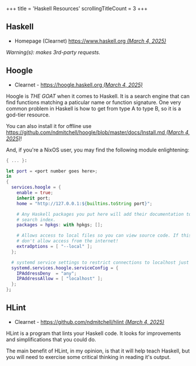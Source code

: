 +++
title               = 'Haskell Resources'
scrollingTitleCount = 3
+++

## Haskell

- Homepage (Clearnet) [https://www.haskell.org *(March 4, 2025)*](https://www.haskell.org/)

*Warning(s): makes 3rd-party requests.*

## Hoogle

- Clearnet - [https://hoogle.haskell.org *(March 4, 2025)*](https://hoogle.haskell.org/)

Hoogle is *THE GOAT* when it comes to Haskell. It is a search engine that can
find functions matching a paticular name or function signature. One very common
problem in Haskell is how to get from type A to type B, so it is a god-tier
resource.

You can also install it for offline use
[https://github.com/ndmitchell/hoogle/blob/master/docs/Install.md *(March 4, 2025)*](https://github.com/ndmitchell/hoogle/blob/master/docs/Install.md)!

And, if you're a NixOS user, you may find the following module enlightening:

```nix
{ ... }:

let port = <port number goes here>;
in
{
  services.hoogle = {
    enable = true;
    inherit port;
    home = "http://127.0.0.1:${builtins.toString port}";

    # Any Haskell packages you put here will add their documentation to Hoogle's
    # search index.
    packages = hpkgs: with hpkgs; [];

    # Allows access to local files so you can view source code. If this is set,
    # don't allow access from the internet!
    extraOptions = [ "--local" ];
  };

  # systemd service settings to restrict connections to localhost just in case.
  systemd.services.hoogle.serviceConfig = {
    IPAddressDeny  = "any";
    IPAddressAllow = [ "localhost" ];
  };
};
```

## HLint

- Clearnet - [https://github.com/ndmitchell/hlint *(March 4, 2025)*](https://github.com/ndmitchell/hlint)

HLint is a program that lints your Haskell code. It looks for improvements and
simplifications that you could do.

The main benefit of HLint, in my opinion, is that it will help teach Haskell,
but you will need to exercise some critical thinking in reading it's output.
